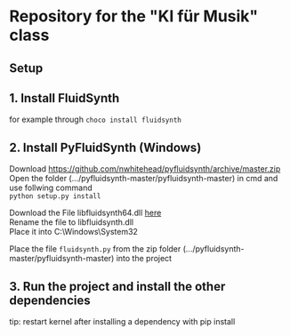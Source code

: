 # Repository for the "KI für Musik" class


## Setup

## 1. Install FluidSynth  
for example through 
```choco install fluidsynth```

## 2. Install PyFluidSynth (Windows)

Download https://github.com/nwhitehead/pyfluidsynth/archive/master.zip  
Open the folder (.../pyfluidsynth-master/pyfluidsynth-master) in cmd and use follwing command  
`python setup.py install`   

Download the File libfluidsynth64.dll [here](https://github.com/fkortsagin/Heretic-Shadow-of-the-Serpent-Riders-Windows-10/blob/master/libfluidsynth64.dll)  
Rename the file to libfluidsynth.dll  
Place it into C:\Windows\System32  

Place the file `fluidsynth.py` from the zip folder (.../pyfluidsynth-master/pyfluidsynth-master) into the project

## 3. Run the project and install the other dependencies
tip: restart kernel after installing a dependency with pip install